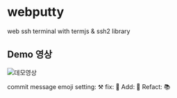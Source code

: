 # webputty
web ssh terminal with termjs &amp; ssh2 library

## Demo 영상
![데모영상](webpputy.gif)

commit message emoji
setting: ⚒
fix: 🔨
Add: 📑
Refact: 📚